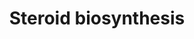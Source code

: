 ---
annotations:
- id: PW:0000040
  parent: classic metabolic pathway
  type: Pathway Ontology
  value: steroid hormone biosynthetic pathway
authors:
- MaintBot
- Andra
- Mkutmon
- Egonw
- Eweitz
description: ''
last-edited: 2022-02-14
organisms:
- Bos taurus
redirect_from:
- /index.php/Pathway:WP1024
- /instance/WP1024
revision: null
schema-jsonld:
- '@context': https://schema.org/
  '@id': https://wikipathways.github.io/pathways/WP1024.html
  '@type': Dataset
  creator:
    '@type': Organization
    name: WikiPathways
  description: ''
  keywords:
  - 17-alpha-OH-Pregnenolone
  - 17-alpha-OH-Progesterone
  - Androstenediol
  - Androstenedione
  - CPN1
  - CYP17A1
  - Cholesterol
  - Dihydrotestosterone
  - Estradiol
  - Estrone
  - F13B
  - Glucocortocoid Synthesis
  - HSD17B1
  - HSD17B2
  - HSD17B3
  - HSD17B4
  - HSD17B7
  - HSD3B
  - Hydroxyprogesterone aldolase
  - Mineralocortocoid Synthesis
  - Pregnenolone
  - Progesterone
  - Testosterone
  - dehydroepiandrosterone
  license: CC0
  name: Steroid biosynthesis
seo: CreativeWork
title: Steroid biosynthesis
wpid: WP1024
---